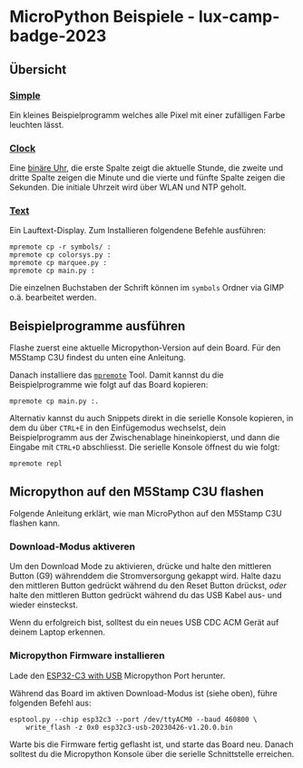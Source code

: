 # MicroPython Beispiele - lux-camp-badge-2023

## Übersicht

### [Simple](Simple/main.py)

Ein kleines Beispielprogramm welches alle Pixel mit einer zufälligen Farbe
leuchten lässt.

### [Clock](Clock/main.py)

Eine [binäre Uhr](https://de.wikipedia.org/wiki/Bin%C3%A4re_Uhr), die erste
Spalte zeigt die aktuelle Stunde, die zweite und dritte Spalte zeigen die
Minute und die vierte und fünfte Spalte zeigen die Sekunden. Die initiale
Uhrzeit wird über WLAN und NTP geholt.

### [Text](Text/main.py)

Ein Lauftext-Display. Zum Installieren folgendene Befehle ausführen:

    mpremote cp -r symbols/ :
    mpremote cp colorsys.py :
    mpremote cp marquee.py :
    mpremote cp main.py :

Die einzelnen Buchstaben der Schrift können im `symbols` Ordner via GIMP o.ä.
bearbeitet werden.

## Beispielprogramme ausführen

Flashe zuerst eine aktuelle Micropython-Version auf dein Board. Für den M5Stamp
C3U findest du unten eine Anleitung.

Danach installiere das
[`mpremote`](https://docs.micropython.org/en/latest/reference/mpremote.html) Tool.
Damit kannst du die Beispielprogramme wie folgt auf das Board kopieren:

    mpremote cp main.py :.

Alternativ kannst du auch Snippets direkt in die serielle Konsole kopieren,
in dem du über `CTRL+E` in den Einfügemodus wechselst, dein Beispielprogramm
aus der Zwischenablage hineinkopierst, und dann die Eingabe mit `CTRL+D`
abschliesst. Die serielle Konsole öffnest du wie folgt:

    mpremote repl


## Micropython auf den M5Stamp C3U flashen

Folgende Anleitung erklärt, wie man MicroPython auf den M5Stamp C3U flashen kann.

### Download-Modus aktiveren

Um den Download Mode zu aktivieren, drücke und halte den mittleren Button (G9)
währenddem die Stromversorgung gekappt wird. Halte dazu den mittleren Button
gedrückt während du den Reset Button drückst, _oder_ halte den mittleren Button
gedrückt während du das USB Kabel aus- und wieder einsteckst.

Wenn du erfolgreich bist, solltest du ein neues USB CDC ACM Gerät auf deinem
Laptop erkennen.

### Micropython Firmware installieren

Lade den [ESP32-C3 with USB](https://micropython.org/download/esp32c3-usb/)
Micropython Port herunter.

Während das Board im aktiven Download-Modus ist (siehe oben),
führe folgenden Befehl aus:

```
esptool.py --chip esp32c3 --port /dev/ttyACM0 --baud 460800 \
    write_flash -z 0x0 esp32c3-usb-20230426-v1.20.0.bin
```

Warte bis die Firmware fertig geflasht ist, und starte das Board neu. Danach
solltest du die Micropython Konsole über die serielle Schnittstelle erreichen.


